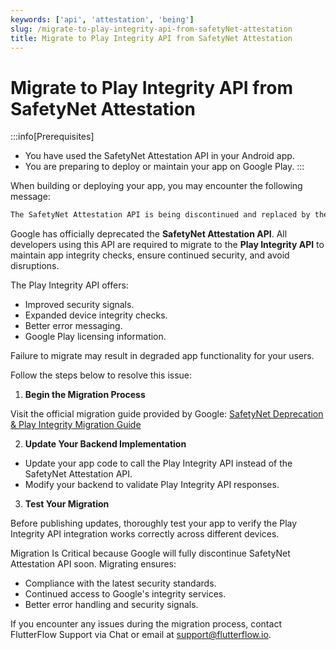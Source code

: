 ```yaml
---
keywords: ['api', 'attestation', 'being']
slug: /migrate-to-play-integrity-api-from-safetyNet-attestation
title: Migrate to Play Integrity API from SafetyNet Attestation
---
```

# Migrate to Play Integrity API from SafetyNet Attestation

:::info[Prerequisites]

- You have used the SafetyNet Attestation API in your Android app.
- You are preparing to deploy or maintain your app on Google Play.
:::

When building or deploying your app, you may encounter the following message:

```js
The SafetyNet Attestation API is being discontinued and replaced by the new Play Integrity API. Begin migration as soon as possible to avoid user disruption. The Play Integrity API includes all the integrity signals that SafetyNet Attestation offers and more, like Google Play licensing and better error messaging. Learn more and start migrating at http://developer.android/training/safetynet/depreciation-time
```

Google has officially deprecated the **SafetyNet Attestation API**. All developers using this API are required to migrate to the **Play Integrity API** to maintain app integrity checks, ensure continued security, and avoid disruptions.

The Play Integrity API offers:

  - Improved security signals.
  - Expanded device integrity checks.
  - Better error messaging.
  - Google Play licensing information.

  Failure to migrate may result in degraded app functionality for your users.

Follow the steps below to resolve this issue:

1. **Begin the Migration Process**

  Visit the official migration guide provided by Google:  [SafetyNet Deprecation & Play Integrity Migration Guide](https://developer.android.com/google/play/integrity/migrate)

2. **Update Your Backend Implementation**

  - Update your app code to call the Play Integrity API instead of the SafetyNet Attestation API.
  - Modify your backend to validate Play Integrity API responses.

3. **Test Your Migration**

  Before publishing updates, thoroughly test your app to verify the Play Integrity API integration works correctly across different devices.

Migration Is Critical because Google will fully discontinue SafetyNet Attestation API soon. Migrating ensures:

  - Compliance with the latest security standards.
  - Continued access to Google's integrity services.
  - Better error handling and security signals.

If you encounter any issues during the migration process, contact FlutterFlow Support via Chat or email at [support@flutterflow.io](mailto:support@flutterflow.io).
